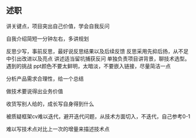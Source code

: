 ## 述职

讲关键点，项目突出自己价值，学会自我反问

自我介绍简短一分钟左右，多讲规划

反思少写，事前反思，最好说反思结果以及后续反馈
反思采用先抑后扬，从不足中引出改进以及亮点
讲述适当留坑捕获反问
单独负责项目讲背景，聊技术选型。遇到的挑战
ppt颜色不要太鲜明，太暗淡，不要嵌入链接，尽量简洁一点

分析产品需求合理性，给一个总结

做技术要说得出业务价值

收货写别人给的，成长写自身得到什么

被质疑框架cv难以迭代，避开迭代问题，从技术方面切入，不迭代，自己参考0-1

难以写技术点对比上一次的增量来描述技术点